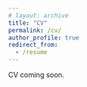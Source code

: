 ```yaml
---
# layout: archive
title: "CV"
permalink: /cv/
author_profile: true
redirect_from:
  - /resume
---
```


CV coming soon.
